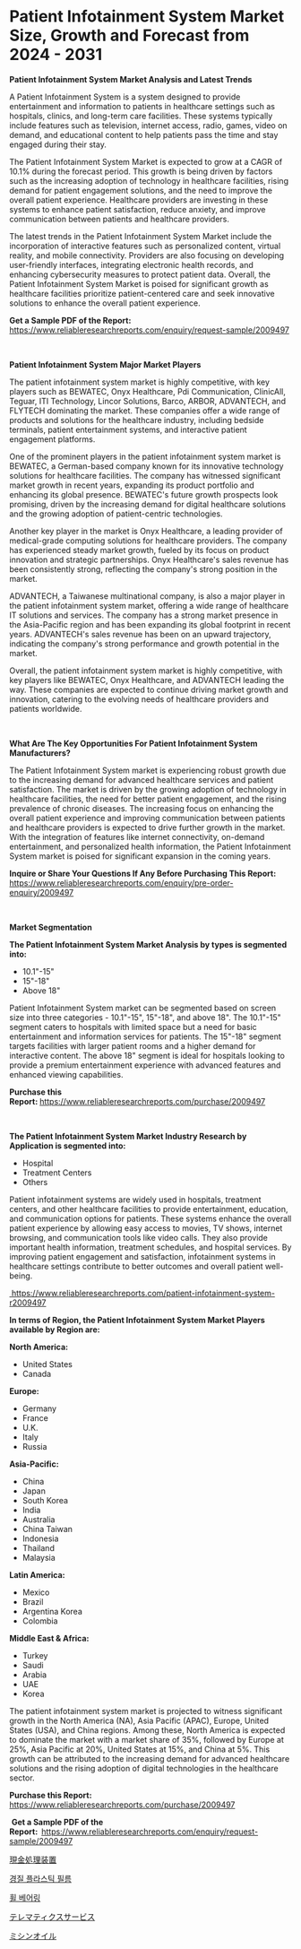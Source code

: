<p><h1>Patient Infotainment System Market Size, Growth and Forecast from 2024 - 2031</h1></p><p><strong>Patient Infotainment System Market Analysis and Latest Trends</strong></p>
<p><p>A Patient Infotainment System is a system designed to provide entertainment and information to patients in healthcare settings such as hospitals, clinics, and long-term care facilities. These systems typically include features such as television, internet access, radio, games, video on demand, and educational content to help patients pass the time and stay engaged during their stay.</p><p>The Patient Infotainment System Market is expected to grow at a CAGR of 10.1% during the forecast period. This growth is being driven by factors such as the increasing adoption of technology in healthcare facilities, rising demand for patient engagement solutions, and the need to improve the overall patient experience. Healthcare providers are investing in these systems to enhance patient satisfaction, reduce anxiety, and improve communication between patients and healthcare providers.</p><p>The latest trends in the Patient Infotainment System Market include the incorporation of interactive features such as personalized content, virtual reality, and mobile connectivity. Providers are also focusing on developing user-friendly interfaces, integrating electronic health records, and enhancing cybersecurity measures to protect patient data. Overall, the Patient Infotainment System Market is poised for significant growth as healthcare facilities prioritize patient-centered care and seek innovative solutions to enhance the overall patient experience.</p></p>
<p><strong>Get a Sample PDF of the Report:&nbsp;</strong> <a href="https://www.reliableresearchreports.com/enquiry/request-sample/2009497">https://www.reliableresearchreports.com/enquiry/request-sample/2009497</a></p>
<p>&nbsp;</p>
<p><strong>Patient Infotainment System Major Market Players</strong></p>
<p><p>The patient infotainment system market is highly competitive, with key players such as BEWATEC, Onyx Healthcare, Pdi Communication, ClinicAll, Teguar, ITI Technology, Lincor Solutions, Barco, ARBOR, ADVANTECH, and FLYTECH dominating the market. These companies offer a wide range of products and solutions for the healthcare industry, including bedside terminals, patient entertainment systems, and interactive patient engagement platforms.</p><p>One of the prominent players in the patient infotainment system market is BEWATEC, a German-based company known for its innovative technology solutions for healthcare facilities. The company has witnessed significant market growth in recent years, expanding its product portfolio and enhancing its global presence. BEWATEC's future growth prospects look promising, driven by the increasing demand for digital healthcare solutions and the growing adoption of patient-centric technologies.</p><p>Another key player in the market is Onyx Healthcare, a leading provider of medical-grade computing solutions for healthcare providers. The company has experienced steady market growth, fueled by its focus on product innovation and strategic partnerships. Onyx Healthcare's sales revenue has been consistently strong, reflecting the company's strong position in the market.</p><p>ADVANTECH, a Taiwanese multinational company, is also a major player in the patient infotainment system market, offering a wide range of healthcare IT solutions and services. The company has a strong market presence in the Asia-Pacific region and has been expanding its global footprint in recent years. ADVANTECH's sales revenue has been on an upward trajectory, indicating the company's strong performance and growth potential in the market.</p><p>Overall, the patient infotainment system market is highly competitive, with key players like BEWATEC, Onyx Healthcare, and ADVANTECH leading the way. These companies are expected to continue driving market growth and innovation, catering to the evolving needs of healthcare providers and patients worldwide.</p></p>
<p>&nbsp;</p>
<p><strong>What Are The Key Opportunities For Patient Infotainment System Manufacturers?</strong></p>
<p><p>The Patient Infotainment System market is experiencing robust growth due to the increasing demand for advanced healthcare services and patient satisfaction. The market is driven by the growing adoption of technology in healthcare facilities, the need for better patient engagement, and the rising prevalence of chronic diseases. The increasing focus on enhancing the overall patient experience and improving communication between patients and healthcare providers is expected to drive further growth in the market. With the integration of features like internet connectivity, on-demand entertainment, and personalized health information, the Patient Infotainment System market is poised for significant expansion in the coming years.</p></p>
<p><strong>Inquire or Share Your Questions If Any Before Purchasing This Report:</strong> <a href="https://www.reliableresearchreports.com/enquiry/pre-order-enquiry/2009497">https://www.reliableresearchreports.com/enquiry/pre-order-enquiry/2009497</a></p>
<p>&nbsp;</p>
<p><strong>Market Segmentation</strong></p>
<p><strong>The Patient Infotainment System Market Analysis by types is segmented into:</strong></p>
<p><ul><li>10.1"-15"</li><li>15"-18"</li><li>Above 18"</li></ul></p>
<p><p>Patient Infotainment System market can be segmented based on screen size into three categories - 10.1"-15", 15"-18", and above 18". The 10.1"-15" segment caters to hospitals with limited space but a need for basic entertainment and information services for patients. The 15"-18" segment targets facilities with larger patient rooms and a higher demand for interactive content. The above 18" segment is ideal for hospitals looking to provide a premium entertainment experience with advanced features and enhanced viewing capabilities.</p></p>
<p><strong>Purchase this Report:&nbsp;</strong><a href="https://www.reliableresearchreports.com/purchase/2009497">https://www.reliableresearchreports.com/purchase/2009497</a></p>
<p>&nbsp;</p>
<p><strong>The Patient Infotainment System Market Industry Research by Application is segmented into:</strong></p>
<p><ul><li>Hospital</li><li>Treatment Centers</li><li>Others</li></ul></p>
<p><p>Patient infotainment systems are widely used in hospitals, treatment centers, and other healthcare facilities to provide entertainment, education, and communication options for patients. These systems enhance the overall patient experience by allowing easy access to movies, TV shows, internet browsing, and communication tools like video calls. They also provide important health information, treatment schedules, and hospital services. By improving patient engagement and satisfaction, infotainment systems in healthcare settings contribute to better outcomes and overall patient well-being.</p></p>
<p><a href="https://www.reliableresearchreports.com/patient-infotainment-system-r2009497">&nbsp;https://www.reliableresearchreports.com/patient-infotainment-system-r2009497</a></p>
<p><strong>In terms of Region, the Patient Infotainment System Market Players available by Region are:</strong></p>
<p>
    <p> <strong> North America: </strong>
        <ul>
            <li>United States</li>
            <li>Canada</li>
        </ul>
        </p> 
    <p> <strong> Europe: </strong>
        <ul>
            <li>Germany</li>
            <li>France</li>
            <li>U.K.</li>
            <li>Italy</li>
            <li>Russia</li>
        </ul>
        </p> 
    <p> <strong> Asia-Pacific: </strong>
        <ul>
            <li>China</li>
            <li>Japan</li>
            <li>South Korea</li>
            <li>India</li>
            <li>Australia</li>
            <li>China Taiwan</li>
            <li>Indonesia</li>
            <li>Thailand</li>
            <li>Malaysia</li>
        </ul>
        </p> 
    <p> <strong> Latin America: </strong>
        <ul>
            <li>Mexico</li>
            <li>Brazil</li>
            <li>Argentina Korea</li>
            <li>Colombia</li>
        </ul>
        </p> 
    <p> <strong> Middle East & Africa: </strong>
        <ul>
            <li>Turkey</li>
            <li>Saudi</li>
            <li>Arabia</li>
            <li>UAE</li>
            <li>Korea</li>
        </ul>
    </p>
    </p>
<p><p>The patient infotainment system market is projected to witness significant growth in the North America (NA), Asia Pacific (APAC), Europe, United States (USA), and China regions. Among these, North America is expected to dominate the market with a market share of 35%, followed by Europe at 25%, Asia Pacific at 20%, United States at 15%, and China at 5%. This growth can be attributed to the increasing demand for advanced healthcare solutions and the rising adoption of digital technologies in the healthcare sector.</p></p>
<p><strong>Purchase this Report: </strong><a href="https://www.reliableresearchreports.com/purchase/2009497">https://www.reliableresearchreports.com/purchase/2009497</a></p>
<p>&nbsp;<strong>Get a Sample PDF of the Report:&nbsp;&nbsp;</strong><a href="https://www.reliableresearchreports.com/enquiry/request-sample/2009497">https://www.reliableresearchreports.com/enquiry/request-sample/2009497</a></p>
<p><strong></strong></p>
<p><p><a href="https://medium.com/@abdulkoss2015/%E7%8F%BE%E9%87%91%E5%8F%96%E3%82%8A%E6%89%B1%E3%81%84%E6%A9%9F%E5%99%A8%E5%B8%82%E5%A0%B4%E3%83%AC%E3%83%9D%E3%83%BC%E3%83%88%E3%81%AF-%E3%81%93%E3%81%AE%E5%B8%82%E5%A0%B4%E3%81%AE%E6%9C%80%E6%96%B0%E3%81%AE%E3%83%88%E3%83%AC%E3%83%B3%E3%83%89%E3%81%A8%E6%88%90%E9%95%B7%E6%A9%9F%E4%BC%9A%E3%82%92%E6%98%8E%E3%82%89%E3%81%8B%E3%81%AB%E3%81%97%E3%81%A6%E3%81%84%E3%81%BE%E3%81%99-545564864101">現金処理装置</a></p><p><a href="https://medium.com/@guyeichert86/%EA%B0%95%ED%99%94%EB%90%9C-%ED%94%8C%EB%9D%BC%EC%8A%A4%ED%8B%B1-%ED%95%84%EB%A6%84-%EC%8B%9C%EC%9E%A5-%EA%B2%BD%EC%9F%81-%EB%B6%84%EC%84%9D-%EC%8B%9C%EC%9E%A5-%EB%8F%99%ED%96%A5-%EB%B0%8F-2031%EB%85%84%EA%B9%8C%EC%A7%80%EC%9D%98-%EC%98%88%EC%B8%A1-c3717333cf39">경질 플라스틱 필름</a></p><p><a href="https://medium.com/@ikeschumm04/%ED%9C%A0-%EB%B2%A0%EC%96%B4%EB%A7%81-%EC%8B%9C%EC%9E%A5-%ED%86%B5%EC%B0%B0-%EC%8B%9C%EC%9E%A5-%EB%8F%99%ED%96%A5-%EC%84%B1%EC%9E%A5-2024%EB%85%84%EB%B6%80%ED%84%B0-2031%EB%85%84%EA%B9%8C%EC%A7%80-%EC%98%88%EC%B8%A1%EB%90%9C-%EA%B2%83-585e5bf720a3">휠 베어링</a></p><p><a href="https://medium.com/@camerondowd204/%E3%83%86%E3%83%AC%E3%83%9E%E3%83%86%E3%82%A3%E3%82%AF%E3%82%B9%E3%82%B5%E3%83%BC%E3%83%93%E3%82%B9%E5%B8%82%E5%A0%B4%E3%81%AE%E3%83%88%E3%83%AC%E3%83%B3%E3%83%89%E3%81%A8%E5%B8%82%E5%A0%B4%E5%88%86%E6%9E%90%E3%81%8C-2024%E5%B9%B4%E3%81%8B%E3%82%892031%E5%B9%B4%E3%81%AE%E6%9C%9F%E9%96%93%E3%81%AB%E4%BA%88%E6%B8%AC%E3%81%95%E3%82%8C%E3%81%A6%E3%81%84%E3%81%BE%E3%81%99-3add1fbb8212">テレマティクスサービス</a></p><p><a href="https://github.com/tanyaali3/Market-Research-Report-List-1/blob/main/356899550597.md">ミシンオイル</a></p></p>